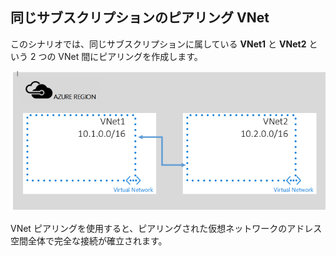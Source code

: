 ## 同じサブスクリプションのピアリング VNet

このシナリオでは、同じサブスクリプションに属している **VNet1** と **VNet2** という 2 つの VNet 間にピアリングを作成します。

![基本的なシナリオ](./media/virtual-networks-create-vnetpeering-scenario-basic-include/figure01.PNG)

VNet ピアリングを使用すると、ピアリングされた仮想ネットワークのアドレス空間全体で完全な接続が確立されます。

<!---HONumber=AcomDC_0803_2016-->